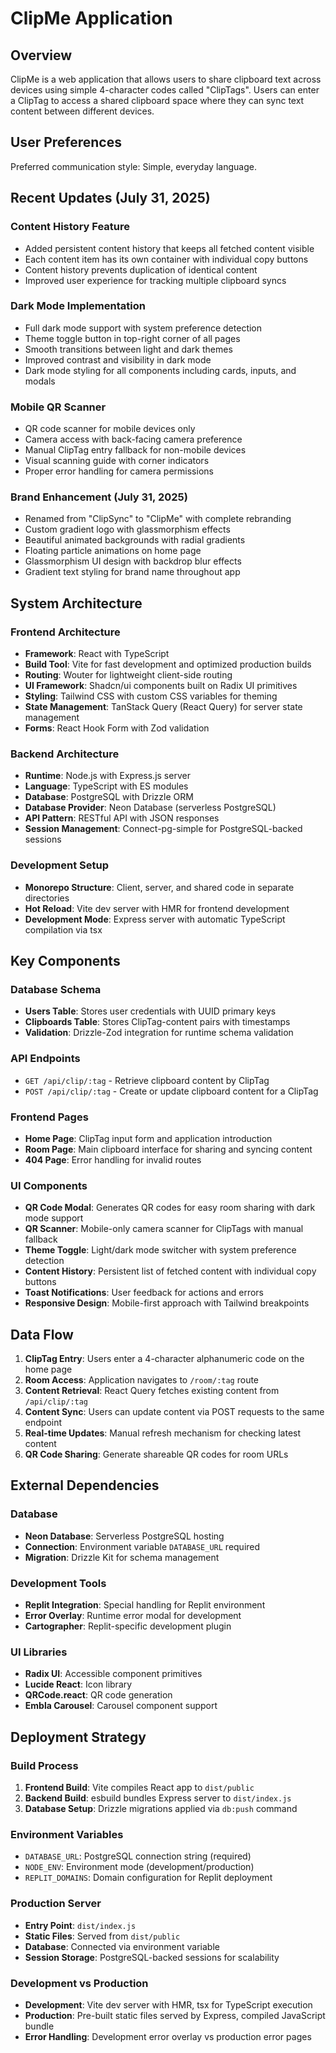 # ClipMe Application

## Overview

ClipMe is a web application that allows users to share clipboard text across devices using simple 4-character codes called "ClipTags". Users can enter a ClipTag to access a shared clipboard space where they can sync text content between different devices.

## User Preferences

Preferred communication style: Simple, everyday language.

## Recent Updates (July 31, 2025)

### Content History Feature
- Added persistent content history that keeps all fetched content visible
- Each content item has its own container with individual copy buttons
- Content history prevents duplication of identical content
- Improved user experience for tracking multiple clipboard syncs

### Dark Mode Implementation
- Full dark mode support with system preference detection
- Theme toggle button in top-right corner of all pages
- Smooth transitions between light and dark themes
- Improved contrast and visibility in dark mode
- Dark mode styling for all components including cards, inputs, and modals

### Mobile QR Scanner
- QR code scanner for mobile devices only
- Camera access with back-facing camera preference
- Manual ClipTag entry fallback for non-mobile devices
- Visual scanning guide with corner indicators
- Proper error handling for camera permissions

### Brand Enhancement (July 31, 2025)
- Renamed from "ClipSync" to "ClipMe" with complete rebranding
- Custom gradient logo with glassmorphism effects
- Beautiful animated backgrounds with radial gradients
- Floating particle animations on home page
- Glassmorphism UI design with backdrop blur effects
- Gradient text styling for brand name throughout app

## System Architecture

### Frontend Architecture
- **Framework**: React with TypeScript
- **Build Tool**: Vite for fast development and optimized production builds
- **Routing**: Wouter for lightweight client-side routing
- **UI Framework**: Shadcn/ui components built on Radix UI primitives
- **Styling**: Tailwind CSS with custom CSS variables for theming
- **State Management**: TanStack Query (React Query) for server state management
- **Forms**: React Hook Form with Zod validation

### Backend Architecture
- **Runtime**: Node.js with Express.js server
- **Language**: TypeScript with ES modules
- **Database**: PostgreSQL with Drizzle ORM
- **Database Provider**: Neon Database (serverless PostgreSQL)
- **API Pattern**: RESTful API with JSON responses
- **Session Management**: Connect-pg-simple for PostgreSQL-backed sessions

### Development Setup
- **Monorepo Structure**: Client, server, and shared code in separate directories
- **Hot Reload**: Vite dev server with HMR for frontend development
- **Development Mode**: Express server with automatic TypeScript compilation via tsx

## Key Components

### Database Schema
- **Users Table**: Stores user credentials with UUID primary keys
- **Clipboards Table**: Stores ClipTag-content pairs with timestamps
- **Validation**: Drizzle-Zod integration for runtime schema validation

### API Endpoints
- `GET /api/clip/:tag` - Retrieve clipboard content by ClipTag
- `POST /api/clip/:tag` - Create or update clipboard content for a ClipTag

### Frontend Pages
- **Home Page**: ClipTag input form and application introduction
- **Room Page**: Main clipboard interface for sharing and syncing content
- **404 Page**: Error handling for invalid routes

### UI Components
- **QR Code Modal**: Generates QR codes for easy room sharing with dark mode support
- **QR Scanner**: Mobile-only camera scanner for ClipTags with manual fallback
- **Theme Toggle**: Light/dark mode switcher with system preference detection
- **Content History**: Persistent list of fetched content with individual copy buttons
- **Toast Notifications**: User feedback for actions and errors
- **Responsive Design**: Mobile-first approach with Tailwind breakpoints

## Data Flow

1. **ClipTag Entry**: Users enter a 4-character alphanumeric code on the home page
2. **Room Access**: Application navigates to `/room/:tag` route
3. **Content Retrieval**: React Query fetches existing content from `/api/clip/:tag`
4. **Content Sync**: Users can update content via POST requests to the same endpoint
5. **Real-time Updates**: Manual refresh mechanism for checking latest content
6. **QR Code Sharing**: Generate shareable QR codes for room URLs

## External Dependencies

### Database
- **Neon Database**: Serverless PostgreSQL hosting
- **Connection**: Environment variable `DATABASE_URL` required
- **Migration**: Drizzle Kit for schema management

### Development Tools
- **Replit Integration**: Special handling for Replit environment
- **Error Overlay**: Runtime error modal for development
- **Cartographer**: Replit-specific development plugin

### UI Libraries
- **Radix UI**: Accessible component primitives
- **Lucide React**: Icon library
- **QRCode.react**: QR code generation
- **Embla Carousel**: Carousel component support

## Deployment Strategy

### Build Process
1. **Frontend Build**: Vite compiles React app to `dist/public`
2. **Backend Build**: esbuild bundles Express server to `dist/index.js`
3. **Database Setup**: Drizzle migrations applied via `db:push` command

### Environment Variables
- `DATABASE_URL`: PostgreSQL connection string (required)
- `NODE_ENV`: Environment mode (development/production)
- `REPLIT_DOMAINS`: Domain configuration for Replit deployment

### Production Server
- **Entry Point**: `dist/index.js`
- **Static Files**: Served from `dist/public`
- **Database**: Connected via environment variable
- **Session Storage**: PostgreSQL-backed sessions for scalability

### Development vs Production
- **Development**: Vite dev server with HMR, tsx for TypeScript execution
- **Production**: Pre-built static files served by Express, compiled JavaScript bundle
- **Error Handling**: Development error overlay vs production error pages